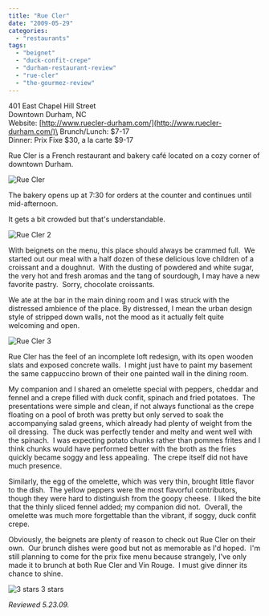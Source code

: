 ```yaml
---
title: "Rue Cler"
date: "2009-05-29"
categories:
  - "restaurants"
tags:
  - "beignet"
  - "duck-confit-crepe"
  - "durham-restaurant-review"
  - "rue-cler"
  - "the-gourmez-review"
---
```


401 East Chapel Hill Street\
Downtown Durham, NC\
Website: [http://www.ruecler-durham.com/](http://www.ruecler-durham.com/)\
Brunch/Lunch: $7-17\
Dinner: Prix Fixe $30, a la carte $9-17

Rue Cler is a French restaurant and bakery café located on a cozy corner of downtown Durham.

![](http://www.thegourmez.com/photos/ruecler.jpg "Rue Cler")

The bakery opens up at 7:30 for orders at the counter and continues until mid-afternoon.

It gets a bit crowded but that's understandable.

![](http://www.thegourmez.com/photos/ruecler2.jpg "Rue Cler 2")

With beignets on the menu, this place should always be crammed full.  We started out our meal with a half dozen of these delicious love children of a croissant and a doughnut.  With the dusting of powdered and white sugar, the very hot and fresh aromas and the tang of sourdough, I may have a new favorite pastry.  Sorry, chocolate croissants.

We ate at the bar in the main dining room and I was struck with the distressed ambience of the place. By distressed, I mean the urban design style of stripped down walls, not the mood as it actually felt quite welcoming and open.

![](http://www.thegourmez.com/photos/ruecler3.jpg "Rue Cler 3")

Rue Cler has the feel of an incomplete loft redesign, with its open wooden slats and exposed concrete walls.  I might just have to paint my basement the same cappuccino brown of their one painted wall in the dining room.

My companion and I shared an omelette special with peppers, cheddar and fennel and a crepe filled with duck confit, spinach and fried potatoes.  The presentations were simple and clean, if not always functional as the crepe floating on a pool of broth was pretty but only served to soak the accompanying salad greens, which already had plenty of weight from the oil dressing.  The duck was perfectly tender and melty and went well with the spinach.  I was expecting potato chunks rather than pommes frites and I think chunks would have performed better with the broth as the fries quickly became soggy and less appealing.  The crepe itself did not have much presence.

Similarly, the egg of the omelette, which was very thin, brought little flavor to the dish.  The yellow peppers were the most flavorful contributors, though they were hard to distinguish from the goopy cheese.  I liked the bite that the thinly sliced fennel added; my companion did not.  Overall, the omelette was much more forgettable than the vibrant, if soggy, duck confit crepe.

Obviously, the beignets are plenty of reason to check out Rue Cler on their own.  Our brunch dishes were good but not as memorable as I'd hoped.  I'm still planning to come for the prix fixe menu because strangely, I've only made it to brunch at both Rue Cler and Vin Rouge.  I must give dinner its chance to shine.




<div class="caption">

![3 stars](http://s3.amazonaws.com/thegourmez-wpmedia/2009/05/rating_avocado1.gif "rating_avocado1") 3 stars</div>


_Reviewed 5.23.09._
